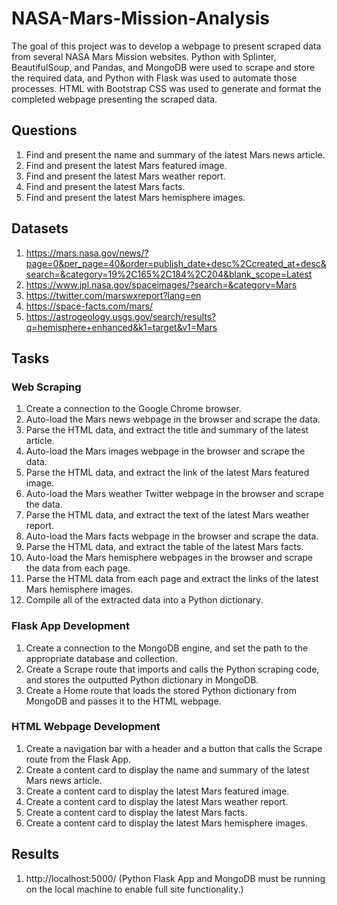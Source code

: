 # NASA-Mars-Mission-Analysis

The goal of this project was to develop a webpage to present scraped data from several NASA Mars Mission websites. Python with Splinter, BeautifulSoup, and Pandas, and MongoDB were used to scrape and store the required data, and Python with Flask was used to automate those processes. HTML with Bootstrap CSS was used to generate and format the completed webpage presenting the scraped data.

## Questions

1. Find and present the name and summary of the latest Mars news article.
2. Find and present the latest Mars featured image.
3. Find and present the latest Mars weather report.
4. Find and present the latest Mars facts.
5. Find and present the latest Mars hemisphere images.

## Datasets

1. https://mars.nasa.gov/news/?page=0&per_page=40&order=publish_date+desc%2Ccreated_at+desc&search=&category=19%2C165%2C184%2C204&blank_scope=Latest
2. https://www.jpl.nasa.gov/spaceimages/?search=&category=Mars
3. https://twitter.com/marswxreport?lang=en
4. https://space-facts.com/mars/
5. https://astrogeology.usgs.gov/search/results?q=hemisphere+enhanced&k1=target&v1=Mars

## Tasks

### Web Scraping

1. Create a connection to the Google Chrome browser.
2. Auto-load the Mars news webpage in the browser and scrape the data.
3. Parse the HTML data, and extract the title and summary of the latest article.
4. Auto-load the Mars images webpage in the browser and scrape the data.
5. Parse the HTML data, and extract the link of the latest Mars featured image.
6. Auto-load the Mars weather Twitter webpage in the browser and scrape the data.
7. Parse the HTML data, and extract the text of the latest Mars weather report.
8. Auto-load the Mars facts webpage in the browser and scrape the data.
9. Parse the HTML data, and extract the table of the latest Mars facts.
10. Auto-load the Mars hemisphere webpages in the browser and scrape the data from each page.
11. Parse the HTML data from each page and extract the links of the latest Mars hemisphere images.
12. Compile all of the extracted data into a Python dictionary.

### Flask App Development

1. Create a connection to the MongoDB engine, and set the path to the appropriate database and collection.
2. Create a Scrape route that imports and calls the Python scraping code, and stores the outputted Python dictionary in MongoDB.
3. Create a Home route that loads the stored Python dictionary from MongoDB and passes it to the HTML webpage.

### HTML Webpage Development

1. Create a navigation bar with a header and a button that calls the Scrape route from the Flask App.
2. Create a content card to display the name and summary of the latest Mars news article.
3. Create a content card to display the latest Mars featured image.
4. Create a content card to display the latest Mars weather report.
5. Create a content card to display the latest Mars facts.
6. Create a content card to display the latest Mars hemisphere images.

## Results

1. http://localhost:5000/ (Python Flask App and MongoDB must be running on the local machine to enable full site functionality.)